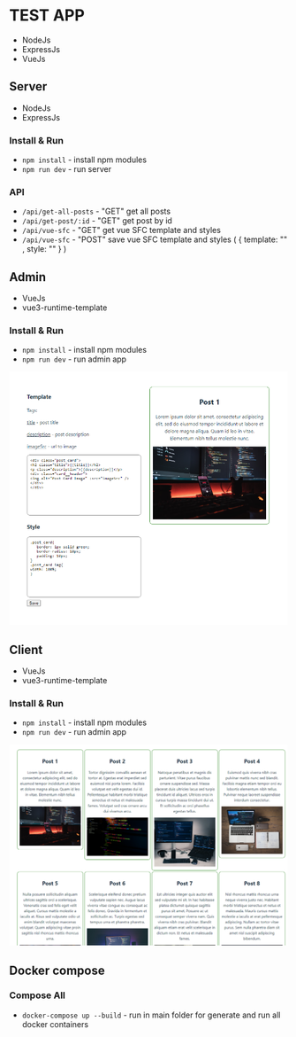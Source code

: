 # TEST APP

- NodeJs
- ExpressJs
- VueJs

## Server

- NodeJs
- ExpressJs

### Install & Run
- `npm install`             - install npm modules
- `npm run dev`             - run server

### API
- `/api/get-all-posts`      - "GET" get all posts
- `/api/get-post/:id`       - "GET" get post by id
- `/api/vue-sfc`            - "GET" get vue SFC template and styles
- `/api/vue-sfc`            - "POST" save vue SFC template and styles ( { template: "" , style: "" } )

## Admin

- VueJs
- vue3-runtime-template

 ### Install & Run
- `npm install`             - install npm modules
- `npm run dev`             - run admin app

![Admin page screenshot](screenshot-admin.png)

## Client

- VueJs
- vue3-runtime-template

 ### Install & Run
- `npm install`             - install npm modules
- `npm run dev`             - run admin app

![Client page screenshot](screenshot-client.png)


## Docker compose

### Compose All
- `docker-compose up --build` - run in main folder for generate and run all docker containers
